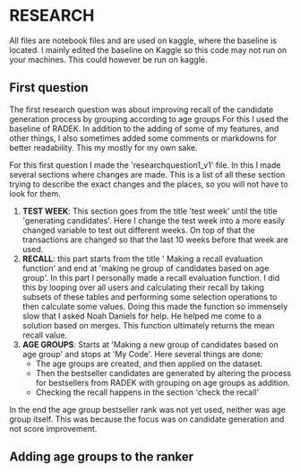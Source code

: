 # RESEARCH 
All files are notebook files and are used on kaggle, where the baseline is located. I mainly edited the baseline on Kaggle so this code may not run on your machines. This could however be run on kaggle.
## First question
The first research question was about improving recall of the candidate generation process by grouping according to age groups
For this I used the baseline of RADEK.  In addition to the adding of some of my features, and other things, I also sometimes added some comments or markdowns for better readability. This my mostly for my own sake.

For this first question I made the 'researchquestion1_v1' file. In this I made several sections where changes are made. This is a list of all these section trying to describe the exact changes and the places, so you will not have to look for them.
1. **TEST WEEK**: This section goes from the title 'test week' until the title 'generating candidates'. Here I change the test week into a more easily changed variable to test out different weeks. On top of that the transactions are changed so that the last 10 weeks before that week are used.
2. **RECALL**: this part starts from the title ' Making a recall evaluation function' and end at 'making ne group of candidates based on age group'. In this part I personally made a recall evaluation function. I did this by looping over all users and calculating their recall by taking subsets of these tables and performing some selection operations to then calculate some values. Doing this made the function so immensely slow that I asked Noah Daniels for help. He helped me come to a solution based on merges. This function ultimately returns the mean recall value.
3. **AGE GROUPS**: Starts at 'Making a new group of candidates based on age group' and stops at 'My Code'. Here several things are done:
   * The age groups are created, and then applied on the dataset. 
   * Then the bestseller candidates are generated by altering the process for bestsellers from RADEK with grouping on age groups as addition.
   * Checking the recall happens in the section 'check the recall'

In the end the age group bestseller rank was not yet used, neither was age group itself. This was because the focus was on candidate generation and  not score improvement.

## Adding age groups to the ranker